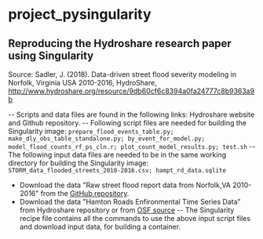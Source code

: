 # project_pysingularity
## Reproducing the Hydroshare research paper using Singularity

Source: Sadler, J. (2018). Data-driven street flood severity modeling in Norfolk, Virginia USA 2010-2016, HydroShare, http://www.hydroshare.org/resource/9db60cf6c8394a0fa24777c8b9363a9b

-- Scripts and data files are found in the following links:
Hydroshare website and Github repository.
-- Following script files are needed for building the Singularity image:
```prepare_flood_events_table.py; make_dly_obs_table_standalone.py; by_event_for_model.py; model_flood_counts_rf_ps_cln.r; plot_count_model_results.py; test.sh```
-- The following input data files are needed to be in the same working directory for building the Singularity image:
```STORM_data_flooded_streets_2010-2016.csv; hampt_rd_data.sqlite```
  - Download the data "Raw street flood report data from Norfolk,VA 2010-2016" from the [GitHub repository](https://github.com/Hydrocarpentry/reproduced_data/blob/master/STORM_data_flooded_streets_2010-2016.csv). 
  - Download the data "Hamton Roads Enfironmental Time Series Data" from Hydroshare repository or from [OSF source](https://osf.io/mr7jx/?action=download)
-- The Singularity recipe file contains all the commands to use the above input script files and download input data, for building a container.
